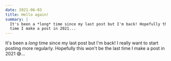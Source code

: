 ```yaml
---
date: 2021-06-03
title: Hello again!
summary: |
  It's been a *long* time since my last post but I'm back! Hopefully this won't be the last
  time I make a post in 2021...
---
```


It's been a *long* time since my last post but I'm back! I really want to start
posting more regularly. Hopefully this won't be the last time I make a post in
2021 😅...
